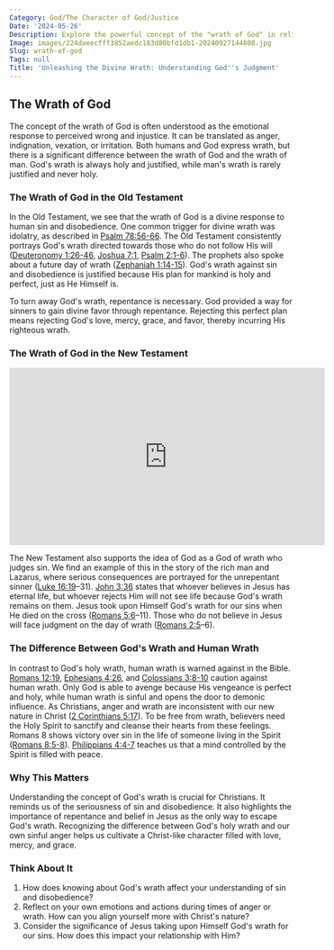 ```yaml
---
Category: God/The Character of God/Justice
Date: '2024-05-26'
Description: Explore the powerful concept of the "wrath of God" in religious beliefs and traditions. Uncover the significance, interpretations, and impact of this divine attribute in various faiths worldwide.
Image: images/224daeecfff3852aedc183d80bfd1db1-20240927144808.jpg
Slug: wrath-of-god
Tags: null
Title: 'Unleashing the Divine Wrath: Understanding God''s Judgment'
---
```


## The Wrath of God

The concept of the wrath of God is often understood as the emotional response to perceived wrong and injustice. It can be translated as anger, indignation, vexation, or irritation. Both humans and God express wrath, but there is a significant difference between the wrath of God and the wrath of man. God's wrath is always holy and justified, while man's wrath is rarely justified and never holy.

### The Wrath of God in the Old Testament

In the Old Testament, we see that the wrath of God is a divine response to human sin and disobedience. One common trigger for divine wrath was idolatry, as described in [Psalm 78:56-66](https://www.bibleref.com/Psalm/78/Psalm-78-56.html). The Old Testament consistently portrays God's wrath directed towards those who do not follow His will ([Deuteronomy 1:26-46](https://www.bibleref.com/Deuteronomy/1/Deuteronomy-1-26.html), [Joshua 7:1](https://www.bibleref.com/Joshua/7/Joshua-7-1.html), [Psalm 2:1-6](https://www.bibleref.com/Psalm/2/Psalm-2-1.html)). The prophets also spoke about a future day of wrath ([Zephaniah 1:14-15](https://www.bibleref.com/Zephaniah/1/Zephaniah-1-14.html)). God's wrath against sin and disobedience is justified because His plan for mankind is holy and perfect, just as He Himself is.

To turn away God's wrath, repentance is necessary. God provided a way for sinners to gain divine favor through repentance. Rejecting this perfect plan means rejecting God's love, mercy, grace, and favor, thereby incurring His righteous wrath.

### The Wrath of God in the New Testament


<iframe width="560" height="315" src="https://www.youtube.com/embed/fH0jaAadik4" frameborder="0" allow="autoplay; encrypted-media" allowfullscreen></iframe>


The New Testament also supports the idea of God as a God of wrath who judges sin. We find an example of this in the story of the rich man and Lazarus, where serious consequences are portrayed for the unrepentant sinner ([Luke 16:19](https://www.bibleref.com/Luke/16/Luke-16-19.html)–31). [John 3:36](https://www.bibleref.com/John/3/John-3-36.html) states that whoever believes in Jesus has eternal life, but whoever rejects Him will not see life because God's wrath remains on them. Jesus took upon Himself God's wrath for our sins when He died on the cross ([Romans 5:6](https://www.bibleref.com/Romans/5/Romans-5-6.html)–11). Those who do not believe in Jesus will face judgment on the day of wrath ([Romans 2:5](https://www.bibleref.com/Romans/2/Romans-2-5.html)–6).

### The Difference Between God's Wrath and Human Wrath

In contrast to God's holy wrath, human wrath is warned against in the Bible. [Romans 12:19](https://www.bibleref.com/Romans/12/Romans-12-19.html), [Ephesians 4:26](https://www.bibleref.com/Ephesians/4/Ephesians-4-26.html), and [Colossians 3:8-10](https://www.bibleref.com/Colossians/3/Colossians-3-8.html) caution against human wrath. Only God is able to avenge because His vengeance is perfect and holy, while human wrath is sinful and opens the door to demonic influence. As Christians, anger and wrath are inconsistent with our new nature in Christ ([2 Corinthians 5:17](https://www.bibleref.com/2-Corinthians/5/2-Corinthians-5-17.html)). To be free from wrath, believers need the Holy Spirit to sanctify and cleanse their hearts from these feelings. Romans 8 shows victory over sin in the life of someone living in the Spirit ([Romans 8:5-8](https://www.bibleref.com/Romans/8/Romans-8-5.html)). [Philippians 4:4-7](https://www.bibleref.com/Philippians/4/Philippians-4-4.html) teaches us that a mind controlled by the Spirit is filled with peace.

### Why This Matters

Understanding the concept of God's wrath is crucial for Christians. It reminds us of the seriousness of sin and disobedience. It also highlights the importance of repentance and belief in Jesus as the only way to escape God's wrath. Recognizing the difference between God's holy wrath and our own sinful anger helps us cultivate a Christ-like character filled with love, mercy, and grace.

### Think About It

1. How does knowing about God's wrath affect your understanding of sin and disobedience?
2. Reflect on your own emotions and actions during times of anger or wrath. How can you align yourself more with Christ's nature?
3. Consider the significance of Jesus taking upon Himself God's wrath for our sins. How does this impact your relationship with Him?